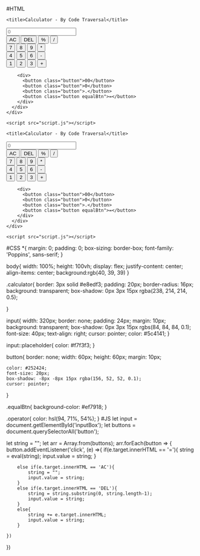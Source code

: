 #HTML
<!DOCTYPE html>
<html lang="en">
  <head>
    <meta charset="UTF-8" />
    <meta http-equiv="X-UA-Compatible" content="IE=edge" />
    <meta name="viewport" content="width=device-width, initial-scale=1.0" />
    <link rel="stylesheet" href="style.css" />
    

    <title>Calculator - By Code Traversal</title>
  </head>
  <body>
    <div class="container">
      <div class="calculator">
        <input type="text" id="inputBox" placeholder="0" />
        <div>
          <button class="button operator">AC</button>
          <button class="button operator">DEL</button>
          <button class="button operator">%</button>
          <button class="button operator">/</button>
        </div>
        <div>
          <button class="button">7</button>
          <button class="button">8</button>
          <button class="button">9</button>
          <button class="button operator">*</button>
        </div>
        <div>
          <button class="button">4</button>
          <button class="button">5</button>
          <button class="button">6</button>
          <button class="button operator">-</button>
        </div>
        <div>
          <button class="button">1</button>
          <button class="button">2</button>
          <button class="button">3</button>
          <button class="button operator">+</button>
        </div>

        <div>
          <button class="button">00</button>
          <button class="button">0</button>
          <button class="button">.</button>
          <button class="button equalBtn">=</button>
        </div>
      </div>
    </div>

    <script src="script.js"></script>
  </body>
</html><!DOCTYPE html>
<html lang="en">
  <head>
    <meta charset="UTF-8" />
    <meta http-equiv="X-UA-Compatible" content="IE=edge" />
    <meta name="viewport" content="width=device-width, initial-scale=1.0" />
    <link rel="stylesheet" href="style.css" />
    

    <title>Calculator - By Code Traversal</title>
  </head>
  <body>
    <div class="container">
      <div class="calculator">
        <input type="text" id="inputBox" placeholder="0" />
        <div>
          <button class="button operator">AC</button>
          <button class="button operator">DEL</button>
          <button class="button operator">%</button>
          <button class="button operator">/</button>
        </div>
        <div>
          <button class="button">7</button>
          <button class="button">8</button>
          <button class="button">9</button>
          <button class="button operator">*</button>
        </div>
        <div>
          <button class="button">4</button>
          <button class="button">5</button>
          <button class="button">6</button>
          <button class="button operator">-</button>
        </div>
        <div>
          <button class="button">1</button>
          <button class="button">2</button>
          <button class="button">3</button>
          <button class="button operator">+</button>
        </div>

        <div>
          <button class="button">00</button>
          <button class="button">0</button>
          <button class="button">.</button>
          <button class="button equalBtn">=</button>
        </div>
      </div>
    </div>

    <script src="script.js"></script>
  </body>
</html>
#CSS
*{
    margin: 0;
    padding: 0;
    box-sizing: border-box;
    font-family: 'Poppins', sans-serif;
}

body{
    width: 100%;
    height: 100vh;
    display: flex;
    justify-content: center;
    align-items: center;
    background:rgb(40, 39, 39)
}

.calculator{
    border: 3px solid #e8edf3;
    padding: 20px;
    border-radius: 16px;
    background: transparent;
    box-shadow: 0px 3px 15px rgba(238, 214, 214, 0.5);

}

input{
    width: 320px;
    border: none;
    padding: 24px;
    margin: 10px;
    background: transparent;
    box-shadow: 0px 3px 15px rgbs(84, 84, 84, 0.1);
    font-size: 40px;
    text-align: right;
    cursor: pointer;
    color: #5c4141;
}

input::placeholder{
    color: #f7f3f3;
}

button{
    border: none;
    width: 60px;
    height: 60px;
    margin: 10px;
   
   
    color: #252424;
    font-size: 20px;
    box-shadow: -8px -8px 15px rgba(156, 52, 52, 0.1);
    cursor: pointer;
}

.equalBtn{
    background-color: #ef7918;
}

.operator{
    color: hsl(94, 71%, 54%);
}
#JS
let input = document.getElementById('inputBox');
let buttons = document.querySelectorAll('button');

let string = "";
let arr = Array.from(buttons);
arr.forEach(button => {
    button.addEventListener('click', (e) =>{
        if(e.target.innerHTML == '='){
            string = eval(string);
            input.value = string;
        }

        else if(e.target.innerHTML == 'AC'){
            string = "";
            input.value = string;
        }
        else if(e.target.innerHTML == 'DEL'){
            string = string.substring(0, string.length-1);
            input.value = string;
        }
        else{
            string += e.target.innerHTML;
            input.value = string;
        }
        
    })
})
